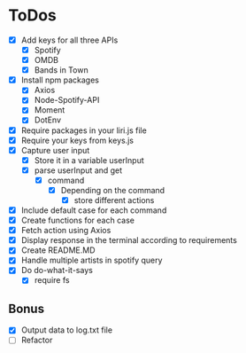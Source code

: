 # ToDos

- [x] Add keys for all three APIs
  - [x] Spotify
  - [x] OMDB
  - [x] Bands in Town
- [x] Install npm packages
  - [x] Axios
  - [x] Node-Spotify-API
  - [x] Moment
  - [x] DotEnv
- [x] Require packages in your liri.js file
- [x] Require your keys from keys.js
- [x] Capture user input
  - [x] Store it in a variable userInput
  - [x] parse userInput and get
    - [x] command
      - [x] Depending on the command
        - [x] store different actions
- [x] Include default case for each command
- [x] Create functions for each case
- [x] Fetch action using Axios
- [x] Display response in the terminal according to requirements
- [x] Create README.MD  
- [x] Handle multiple artists in spotify query
- [x] Do do-what-it-says
  - [x] require fs

## Bonus
- [x] Output data to log.txt file
- [ ] Refactor